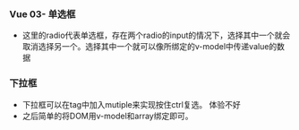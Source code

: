 ### Vue 03- 单选框

-   这里的radio代表单选框，存在两个radio的input的情况下，选择其中一个就会取消选择另一个。选择其中一个就可以像所绑定的v-model中传递value的数据

### 下拉框

-   下拉框可以在tag中加入mutiple来实现按住ctrl复选。 体验不好
-   之后简单的将DOM用v-model和array绑定即可。
